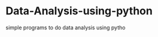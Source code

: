 Data-Analysis-using-python
==========================

simple programs to do data analysis using pytho
